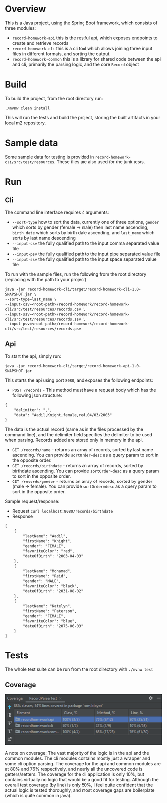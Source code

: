 # Overview
This is a Java project, using the Spring Boot framework, which consists of three modules:
- `record-homework-api` this is the restful api, which exposes endpoints to create and retrieve records 
- `record-homework-cli` this is a cli tool which allows joining three input files in different formats, and sorting the output. 
- `record-homework-common` this is a library for shared code between the api and cli, primarily the parsing logic, and the core `Record` object

# Build
To build the project, from the root directory run:
```shell script
./mvnw clean install
```

This will run the tests and build the project, storing the built artifacts in your local m2 repository. 

# Sample data
Some sample data for testing is provided in `record-homework-cli/src/test/resources`. These files are also used for the junit tests. 

# Run
## Cli
The command line interface requires 4 arguments:
* `--sort-type` how to sort the data, currently one of three options, `gender` which sorts by gender (female -> male) then last name ascending, `birth_date` which sorts by birth date ascending, and `last_name` which sorts by last name descending
* `--input-csv` the fully qualified path to the input comma separated value file
* `--input-psv` the fully qualified path to the input pipe separated value file
* `--input-ssv` the fully qualified path to the input space separated value file
 
To run with the sample files, run the following from the root directory (replacing <root path> with the path to your project) 
```shell script
java -jar record-homework-cli/target/record-homework-cli-1.0-SNAPSHOT.jar \
--sort-type=last_name \
--input-csv=<root-path>/record-homework/record-homework-cli/src/test/resources/records.csv \
--input-ssv=<root-path>/record-homework/record-homework-cli/src/test/resources/records.ssv \
--input-psv=<root-path>/record-homework/record-homework-cli/src/test/resources/records.psv 
```
 
## Api
To start the api, simply run:
```shell script
java -jar record-homework-cli/target/record-homework-api-1.0-SNAPSHOT.jar
```

This starts the api using port `8080`, and exposes the following endpoints:
* `POST /records` - This method must have a request body which has the following json structure: 
```
{
	"delimiter": ",", 
	"data": "Aadil,Knight,female,red,04/03/2003"
}
```
The data is the actual record (same as in the files processed by the command line), and the delimiter field specifies the delimiter to be used when parsing. Records added are stored only in memory in the api.
  
* `GET /records/name` - returns an array of records, sorted by last name ascending. You can provide `sortOrder=desc` as a query param to sort in the opposite order. 
* `GET /records/birthdate` - returns an array of records, sorted by birthdate ascending. You can provide `sortOrder=desc` as a query param to sort in the opposite order. 
* `GET /records/gender` - returns an array of records, sorted by gender (male -> female). You can provide `sortOrder=desc` as a query param to sort in the opposite order. 

Sample request/response:
* Request `curl localhost:8080/records/birthdate`
* Response
```
[
    {
        "lastName": "Aadil",
        "firstName": "Knight",
        "gender": "FEMALE",
        "favoriteColor": "red",
        "dateOfBirth": "2003-04-03"
    },
    {
        "lastName": "Mohamad",
        "firstName": "Reid",
        "gender": "MALE",
        "favoriteColor": "black",
        "dateOfBirth": "2031-08-02"
    },
    {
        "lastName": "Katelyn",
        "firstName": "Paterson",
        "gender": "FEMALE",
        "favoriteColor": "blue",
        "dateOfBirth": "2075-06-03"
    }
]
```
  
# Tests
The whole test suite can be run from the root directory with `./mvnw test`

## Coverage
![Test Coverage Image](TestCoverage.PNG)

A note on coverage: The vast majority of the logic is in the api and the common modules. The cli modules contains mostly just a wrapper and some cli option parsing. 
The coverage for the api and common modules are at 80% and 76% respectively, and nearly all the uncovered code is getters/setters.
The coverage for the cli application is only 10%, but contains virtually no logic that would be a good fit for testing. Although the overall test coverage (by line) is only 50%,
I feel quite confident that the actual logic is tested thoroughly, and most coverage gaps are boilerplate (which is quite common in java). 